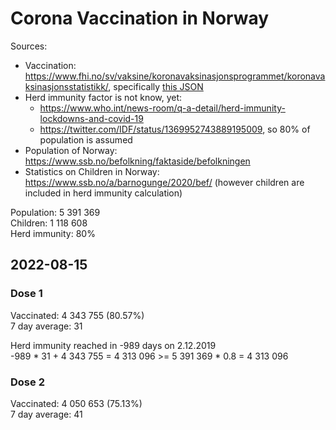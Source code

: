 # Corona Vaccination in Norway

Sources:

- Vaccination: <https://www.fhi.no/sv/vaksine/koronavaksinasjonsprogrammet/koronavaksinasjonsstatistikk/>, specifically [this JSON](https://www.fhi.no/api/chartdata/api/99119)
- Herd immunity factor is not know, yet:
  - <https://www.who.int/news-room/q-a-detail/herd-immunity-lockdowns-and-covid-19>
  - <https://twitter.com/IDF/status/1369952743889195009>, so 80% of population is assumed
- Population of Norway: <https://www.ssb.no/befolkning/faktaside/befolkningen>
- Statistics on Children in Norway: https://www.ssb.no/a/barnogunge/2020/bef/ (however children are included in herd immunity calculation)

Population: 5 391 369  
Children: 1 118 608  
Herd immunity: 80%  

## 2022-08-15

### Dose 1

Vaccinated: 4 343 755 (80.57%)  
7 day average: 31

Herd immunity reached in -989 days on 2.12.2019  
-989 * 31 + 4 343 755 = 4 313 096 >= 5 391 369 * 0.8 = 4 313 096

### Dose 2

Vaccinated: 4 050 653 (75.13%)  
7 day average: 41

